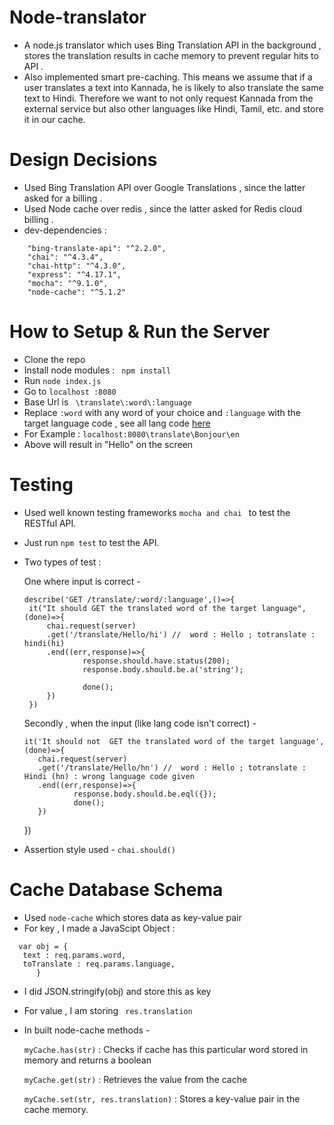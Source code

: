 # Node-translator
- A node.js translator which uses Bing Translation API in the background , stores the translation results in cache memory to prevent regular hits to API .
- Also implemented smart pre-caching. This means we assume that if a user translates a text into Kannada, he is 
likely to also translate the same text to Hindi. Therefore we want to not only request Kannada from the external service 
but also other languages like Hindi, Tamil, etc. and store it in our cache.

# Design Decisions 
- Used Bing Translation API over Google Translations , since the latter asked for a billing .
- Used Node cache over redis , since the latter asked for Redis cloud billing .
- dev-dependencies :
```
    "bing-translate-api": "^2.2.0",
    "chai": "^4.3.4",
    "chai-http": "^4.3.0",
    "express": "^4.17.1",
    "mocha": "^9.1.0",
    "node-cache": "^5.1.2"
```
# How to Setup & Run the Server
- Clone the repo 
- Install node modules : ``` npm install```
- Run ``` node index.js ```
- Go to ```localhost :8080```
- Base Url  is ``` \translate\:word\:language```
- Replace ```:word``` with any word of your choice and ```:language``` with the target language code , see all lang code [here](https://github.com/plainheart/bing-translate-api/blob/master/src/lang.js)
- For Example : ```localhost:8080\translate\Bonjour\en```
- Above will result in "Hello" on the screen 

# Testing
- Used well known testing frameworks ```mocha and chai ``` to test the RESTful API.
- Just run ``` npm test ``` to test the API.
- Two types of test :

   One where input is correct -
   ```
   describe('GET /translate/:word/:language',()=>{
    it("It should GET the translated word of the target language",(done)=>{
        chai.request(server)
        .get('/translate/Hello/hi') //  word : Hello ; totranslate : hindi(hi)
        .end((err,response)=>{
                response.should.have.status(200);
                response.body.should.be.a('string');
               
                done();
        })
    }) 
    ```
  Secondly , when the input (like lang code isn't correct) -
 

      it('It should not  GET the translated word of the target language',(done)=>{
         chai.request(server)
         .get('/translate/Hello/hn') //  word : Hello ; totranslate : Hindi (hn) : wrong language code given
         .end((err,response)=>{
                 response.body.should.be.eql({});           
                 done();
         })
     }) 

- Assertion style used - ``` chai.should() ```
# Cache Database Schema 
- Used ``` node-cache ``` which stores data as key-value pair
- For key , I made a JavaScipt Object :
 ```
   var obj = {
    text : req.params.word,
    toTranslate : req.params.language,
       }
 ```
 - I did JSON.stringify(obj) and store this as key
 - For value , I am storing ``` res.translation```
 - In built node-cache methods - 
 
   ```myCache.has(str)``` : Checks if cache has this particular word stored in memory and returns a boolean
   
   ```myCache.get(str)``` : Retrieves the value from the cache 
   
   ```myCache.set(str, res.translation)``` :  Stores a key-value pair in the cache memory.
